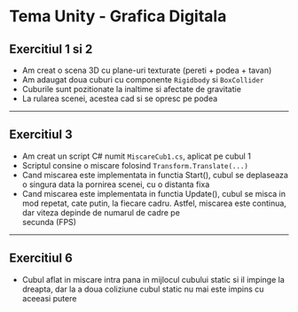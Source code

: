 # Tema Unity - Grafica Digitala

## Exercitiul 1 si 2

- Am creat o scena 3D cu plane-uri texturate (pereti + podea + tavan)
- Am adaugat doua cuburi cu componente `Rigidbody` si `BoxCollider`
- Cuburile sunt pozitionate la inaltime si afectate de gravitatie
- La rularea scenei, acestea cad si se opresc pe podea

---

## Exercitiul 3

- Am creat un script C# numit `MiscareCub1.cs`, aplicat pe cubul 1
- Scriptul consine o miscare folosind `Transform.Translate(...)`
- Cand miscarea este implementata in functia Start(), cubul se deplaseaza o singura data la pornirea scenei, cu o distanta fixa
- Cand miscarea este implementata in functia Update(), cubul se misca in mod repetat, cate putin, la fiecare cadru. Astfel, miscarea este continua, dar viteza depinde de numarul de cadre pe   
  secunda (FPS)

---

## Exercitiul 6

- Cubul aflat in miscare intra pana in mijlocul cubului static si il impinge la dreapta, dar la a doua coliziune cubul static nu mai este impins cu aceeasi putere